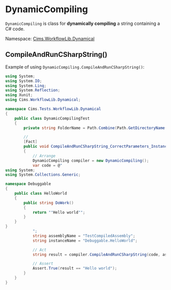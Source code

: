 # DynamicCompiling

`DynamicCompiling` is class for **dynamically compiling** a string containing a C# code.

Namespace: [Cims.WorkflowLib.Dynamical](Cims.WorkflowLib.Dynamical.md)

## CompileAndRunCSharpString()

Example of using `DynamicCompiling.CompileAndRunCSharpString()`: 

```C#
using System;
using System.IO;
using System.Linq;
using System.Reflection;
using Xunit;
using Cims.WorkflowLib.Dynamical; 

namespace Cims.Tests.WorkflowLib.Dynamical
{
    public class DynamicCompilingTest
    {
        private string FolderName = Path.Combine(Path.GetDirectoryName(Assembly.GetExecutingAssembly().Location), typeof(DynamicCompiling).ToString().Split('.').Last()); 

        // 
        [Fact]
        public void CompileAndRunCSharpString_CorrectParameters_InstanceCreated()
        {
            // Arrange 
            DynamicCompiling compiler = new DynamicCompiling(); 
            var code = @"
using System;
using System.Collections.Generic;

namespace Debuggable
{
    public class HelloWorld
    {
        public string DoWork()
        {
            return ""Hello world"";
        }
    }
}
            ";
            string assemblyName = "TestCompiledAssembly"; 
            string instanceName = "Debuggable.HelloWorld"; 

            // Act 
            string result = compiler.CompileAndRunCSharpString(code, assemblyName, instanceName); 

            // Assert 
            Assert.True(result == "Hello world"); 
        }
    }
}
```
